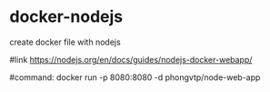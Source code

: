 # docker-nodejs
create docker file with nodejs

#link
https://nodejs.org/en/docs/guides/nodejs-docker-webapp/

#command:
docker run -p 8080:8080 -d phongvtp/node-web-app
